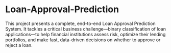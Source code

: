 # Loan-Approval-Prediction
This project presents a complete, end-to-end Loan Approval Prediction System. It tackles a critical business challenge—binary classification of loan applications—to help financial institutions assess risk, optimize their lending portfolios, and make fast, data-driven decisions on whether to approve or reject a loan.
